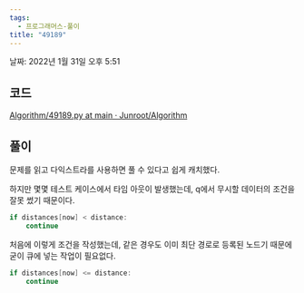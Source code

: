 ```yaml
---
tags:
  - 프로그래머스-풀이
title: "49189"
---
```


날짜: 2022년 1월 31일 오후 5:51

## 코드

[Algorithm/49189.py at main · Junroot/Algorithm](https://github.com/Junroot/Algorithm/blob/main/programmers/49189.py)

## 풀이

문제를 읽고 다익스트라를 사용하면 풀 수 있다고 쉽게 캐치했다.

하지만 몇몇 테스트 케이스에서 타임 아웃이 발생했는데, q에서 무시할 데이터의 조건을 잘못 썼기 때문이다.

```java
if distances[now] < distance:
	continue
```

처음에 이렇게 조건을 작성했는데, 같은 경우도 이미 최단 경로로 등록된 노드기 때문에 굳이 큐에 넣는 작업이 필요없다.

```java
if distances[now] <= distance:
	continue
```
